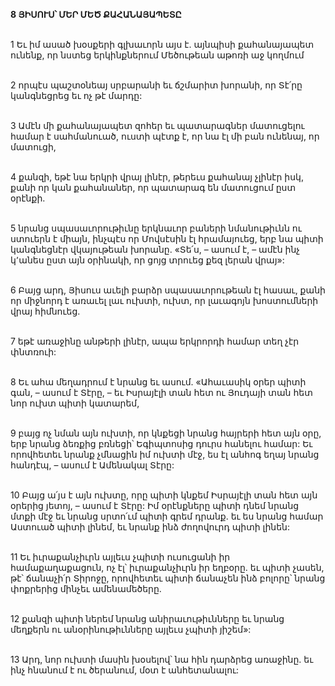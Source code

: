 **8 ՅԻՍՈՒՍ՝ ՄԵՐ ՄԵԾ ՔԱՀԱՆԱՅԱՊԵՏԸ**

\
1 Եւ իմ ասած խօսքերի գլխաւորն այս է. այնպիսի քահանայապետ ունենք, որ նստեց երկինքներում Մեծութեան աթոռի աջ կողմում

\
2 որպէս պաշտօնեայ սրբարանի եւ ճշմարիտ խորանի, որ Տէ՛րը կանգնեցրեց եւ ոչ թէ մարդը:

\
3 Ամէն մի քահանայապետ զոհեր եւ պատարագներ մատուցելու համար է սահմանուած, ուստի պէտք է, որ նա էլ մի բան ունենայ, որ մատուցի,

\
4 քանզի, եթէ նա երկրի վրայ լինէր, թերեւս քահանայ չլինէր իսկ, քանի որ կան քահանաներ, որ պատարագ են մատուցում ըստ օրէնքի.

\
5 նրանց սպասաւորութիւնը երկնաւոր բաների նմանութիւնն ու ստուերն է միայն, ինչպէս որ Մովսէսին էլ հրամայուեց, երբ նա պիտի կանգնեցնէր վկայութեան խորանը. «Տե՛ս, – ասում է, – ամէն ինչ կ՚անես ըստ այն օրինակի, որ ցոյց տրուեց քեզ լերան վրայ»:

\
6 Բայց արդ, Յիսուս աւելի բարձր սպասաւորութեան էլ հասաւ, քանի որ միջնորդ է առաւել լաւ ուխտի, ուխտ, որ լաւագոյն խոստումների վրայ հիմնուեց.

\
7 եթէ առաջինը անթերի լինէր, ապա երկրորդի համար տեղ չէր փնտռուի:

\
8 Եւ ահա մեղադրում է նրանց եւ ասում.
«Ահաւասիկ օրեր պիտի գան, – ասում է Տէրը, –
եւ Իսրայէլի տան հետ ու Յուդայի տան հետ
նոր ուխտ պիտի կատարեմ,

\
9 բայց ոչ նման այն ուխտի, որ կնքեցի նրանց
հայրերի հետ այն օրը,
երբ նրանց ձեռքից բռնեցի՝ Եգիպտոսից
դուրս հանելու համար:
Եւ որովհետեւ նրանք չմնացին իմ ուխտի մէջ,
ես էլ անհոգ եղայ նրանց հանդէպ,
– ասում է Ամենակալ Տէրը:

\
10 Բայց ա՛յս է այն ուխտը, որը պիտի կնքեմ
Իսրայէլի տան հետ
այն օրերից յետոյ, – ասում է Տէրը:
Իմ օրէնքները պիտի դնեմ նրանց մտքի մէջ
եւ նրանց սրտո՛ւմ պիտի գրեմ դրանք.
եւ ես նրանց համար Աստուած պիտի լինեմ,
եւ նրանք ինձ ժողովուրդ պիտի լինեն:

\
11 Եւ իւրաքանչիւրն այլեւս չպիտի ուսուցանի իր համաքաղաքացուն,
ոչ էլ՝ իւրաքանչիւրն իր եղբօրը.
եւ պիտի չասեն, թէ՝ ճանաչի՛ր Տիրոջը,
որովհետեւ պիտի ճանաչեն ինձ բոլորը՝
նրանց փոքրերից մինչեւ ամենամեծերը.

\
12 քանզի պիտի ներեմ նրանց անիրաւութիւնները
եւ նրանց մեղքերն ու անօրինութիւնները
այլեւս չպիտի յիշեմ»:

\
13 Արդ, նոր ուխտի մասին խօսելով՝ նա հին դարձրեց առաջինը. եւ ինչ հնանում է ու ծերանում, մօտ է անհետանալու:
